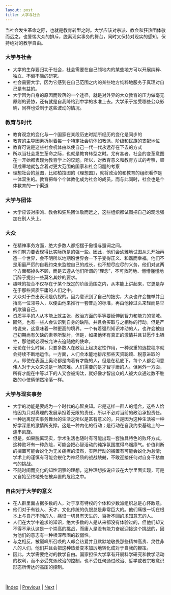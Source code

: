 ```yaml
---
layout: post
title: 大学与社会
---
```


当社会发生革命之际，也就是教育转型之时。大学应该对宗派、教会和狂热团体敬而远之，也警惕大众的排斥，脱离现实事务的舞台，同时又保持对现实的感知，保持绝对的教学自由。

### 大学与社会
- 大学的生存要归功于社会，社会需要在自己领地内的某些地方可以开展纯粹、独立、不偏不简的研究。
- 社会需要大学，因为它感到在自己范围之内的某些地方纯粹地服务于真理对自己是有益的。
- 大学因为自身的原因而败落的一个途径，就是对外界的大众教育的压力做毫无原则的妥协，还有就是自我降格到中学的水准上去。大学乐于接受哪些公众影晌，同样也受制于这些波动的情况。

### 教育与时代
- 教育观念的变化与一个国家在某段历史时期所经历的变化是同步的
- 教育的主导因素折射着每一个特定社会机体如教派、阶级和民族的支配地位
- 教育可说是这些社会机体由以使自己一代一代永远存在下去的方式
- 所以当社会发生革命之际，也就是教育转型之时。尤有甚者，社会的变革意图在一开始都表现为教育学上的议题。所以，对教育意义和教育方式的考察，顺理成章地就包含着对更大范围的国家和社会问题的考察
- 理想社会的蓝图，比如柏拉图的《理想国》，就将政治的和教育的组织看作是一体双生的。教育把每个个体教化成为社会的成员，而与此同时，社会也是个体教育的一个渠道

### 大学与团体
- 大学应该对宗派、教会和狂热团体敬而远之，这些组织都试图把自己的观念强加在别人头上。

### 大众

- 在精神事务方面，绝大多数人都招摆于傲慢与遁词之间。
- 他们努力要表现得比实际所是的强一些。因此，他们会幼雅地试图从头开始再造一个世界，会不明所以地期盼世界会一下子变得正义、和谐而幸福。他们不是用最严厉的自我约束来监控自己的成长，也不想尽应尽的义务，他们对这两个方面都掉头不顾，而是去遵从他们所谓的“理念”，不可救药地、懵懵懂懂地沉醉于提出一些莫名其妙的要求。
- 趣味的投合不仅存在于某个既定的阶级范围之内，从本能上讲起来，它更是存在于那些资质平庸的人们之中。
- 大众对于杰出表现是仇视的。因为意识到了自己的拙劣，大众也许会推举并且抬高一位领导人，以便由他来推行一套普适的标准，再由他掉过头来轻而易举的欺骗自己。
- 资质平平的人从本能上就主张，政治方面的平等要延伸到智力和能力的领域。
- 固然，也有一些人会认识到自身的缺陷，并且会买取与之相称的行动。但是严格说来，这意味着一种更高的境界。一个有着强烈知识冲动的人，也许会被自己初期尚有欠缺的素养所掣肘，但是，如果他怀有真正的激情并且甘愿作出牺牲，那他就必须被允许去追随他的使命。
- 无论在什么时候，只要多数人在政治上起决定性作用，一种双重的选拔程序就会持续不断地运作。一方面，人们会本能地排斥那些天资聪颖、税意进取的人。即使在表面上奥论都是向着有才能的人，但是在私底下，每个人都会同意伟人对于大众来说是一场灾难。人们需要的是才智乎庸的人。但另外一方面，所有才能在中等以下的人又会被淘汰，就好像才智出众的人被大众通过数不胜数的小伎俩悄然冷落一样。

### 大学与现实事务
- 大学的功能是要成为一个时代的心智良知。它是这样一群人的组合，这些人恰怡因为只对真理的发展承担着无限的责任，所以不必对当前的政治承担责任。
- 一种远离现实事务舞台的生活之所以是富有意义的，只是因为这种生活被一种好学深思的激情所支撑。这是一种内化的行动；是行动在自我约束基础上的一连串凯旋。
- 但是，如果脱离现实，学术生活也随时有可能出现一套独具特色的败坏方式，这种败坏有一种危险，可能会把心智活动的纯净氛国搅得乌烟瘴气。价值判断的搁置可能会蜕化为无关痛痒的漠然，实际行动的搁置有可能会蜕化为怠情;学术上的谨慎有可能会蜕化为神经质的战战兢兢，不敢迎接任何对自身干枯血气的挑战。
- 不随时间而变化的知性洞察的理想，这种理想按说应该在大学里面实现，可是又自始至终地处在被弃置的危险之中。

### 自由对于大学的意义
- 在人群里面占据多数的人，对于享有特权的个体和少数派组织总是心怀敌意。
- 他们对于有钱人、天才、文化传统的仇恨总是非常巨大的。他们痛恨一切在根本上与自己不同的人，痛恨一切具有天生的、百折不回的求知意志的人。
- 人们在大学中追求的知识，绝大多数的人是从来都没有体验过的，但他们却又不得不承认这是一个崇高的挑战，而庸人是没有能力奋起迎接这个挑战的，因为他们的意志有一种根深蒂固的软弱性。
- 与之相反，被巅峰所召唤的人却会热爱并且默默地敬畏那些精神高贵、灵性非凡的人们，他们并且会把这种热爱变本加厉地转化成对于自我的鞭策。
- 因此，大学需要绝对的教学自由。国家担保大学享有开展科学研究和教学活动的权利，而不必受党派政治的控制，也不受任何通过政治、哲学或者宗教意识形态所传达的高压的控制。


<br/>

|[Index](../) | [Previous](3-3-country) | [Next](5-summary)  |
